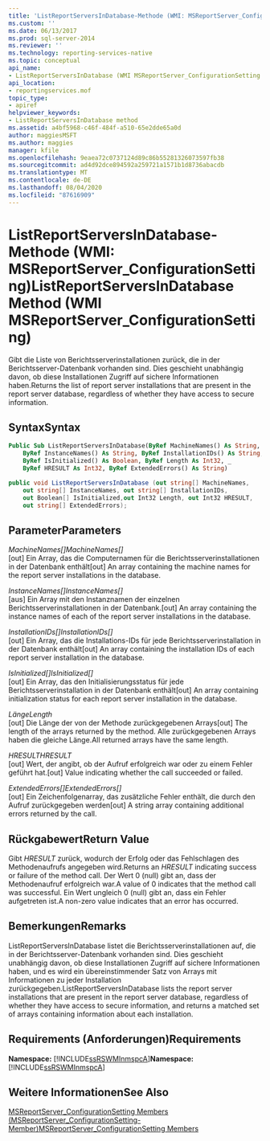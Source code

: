 ```yaml
---
title: 'ListReportServersInDatabase-Methode (WMI: MSReportServer_ConfigurationSetting) | Microsoft-Dokumentation'
ms.custom: ''
ms.date: 06/13/2017
ms.prod: sql-server-2014
ms.reviewer: ''
ms.technology: reporting-services-native
ms.topic: conceptual
api_name:
- ListReportServersInDatabase (WMI MSReportServer_ConfigurationSetting Class)
api_location:
- reportingservices.mof
topic_type:
- apiref
helpviewer_keywords:
- ListReportServersInDatabase method
ms.assetid: a4bf5968-c46f-484f-a510-65e2dde65a0d
author: maggiesMSFT
ms.author: maggies
manager: kfile
ms.openlocfilehash: 9eaea72c0737124d89c86b55281326073597fb38
ms.sourcegitcommit: ad4d92dce894592a259721a1571b1d8736abacdb
ms.translationtype: MT
ms.contentlocale: de-DE
ms.lasthandoff: 08/04/2020
ms.locfileid: "87616909"
---
```

# <a name="listreportserversindatabase-method-wmi-msreportserver_configurationsetting"></a><span data-ttu-id="789cc-102">ListReportServersInDatabase-Methode (WMI: MSReportServer_ConfigurationSetting)</span><span class="sxs-lookup"><span data-stu-id="789cc-102">ListReportServersInDatabase Method (WMI MSReportServer_ConfigurationSetting)</span></span>
  <span data-ttu-id="789cc-103">Gibt die Liste von Berichtsserverinstallationen zurück, die in der Berichtsserver-Datenbank vorhanden sind. Dies geschieht unabhängig davon, ob diese Installationen Zugriff auf sichere Informationen haben.</span><span class="sxs-lookup"><span data-stu-id="789cc-103">Returns the list of report server installations that are present in the report server database, regardless of whether they have access to secure information.</span></span>  
  
## <a name="syntax"></a><span data-ttu-id="789cc-104">Syntax</span><span class="sxs-lookup"><span data-stu-id="789cc-104">Syntax</span></span>  
  
```vb  
Public Sub ListReportServersInDatabase(ByRef MachineNames() As String, _  
    ByRef InstanceNames() As String, ByRef InstallationIDs() As String, _  
    ByRef IsInitialized() As Boolean, ByRef Length As Int32, _  
    ByRef HRESULT As Int32, ByRef ExtendedErrors() As String)  
```  
  
```csharp  
public void ListReportServersInDatabase (out string[] MachineNames,   
    out string[] InstanceNames, out string[] InstallationIDs,   
    out Boolean[] IsInitialized,out Int32 Length, out Int32 HRESULT,    
    out string[] ExtendedErrors);  
```  
  
## <a name="parameters"></a><span data-ttu-id="789cc-105">Parameter</span><span class="sxs-lookup"><span data-stu-id="789cc-105">Parameters</span></span>  
 <span data-ttu-id="789cc-106">*MachineNames[]*</span><span class="sxs-lookup"><span data-stu-id="789cc-106">*MachineNames[]*</span></span>  
 <span data-ttu-id="789cc-107">[out] Ein Array, das die Computernamen für die Berichtsserverinstallationen in der Datenbank enthält</span><span class="sxs-lookup"><span data-stu-id="789cc-107">[out] An array containing the machine names for the report server installations in the database.</span></span>  
  
 <span data-ttu-id="789cc-108">*InstanceNames[]*</span><span class="sxs-lookup"><span data-stu-id="789cc-108">*InstanceNames[]*</span></span>  
 <span data-ttu-id="789cc-109">[aus] Ein Array mit den Instanznamen der einzelnen Berichtsserverinstallationen in der Datenbank.</span><span class="sxs-lookup"><span data-stu-id="789cc-109">[out] An array containing the instance names of each of the report server installations in the database.</span></span>  
  
 <span data-ttu-id="789cc-110">*InstallationIDs[]*</span><span class="sxs-lookup"><span data-stu-id="789cc-110">*InstallationIDs[]*</span></span>  
 <span data-ttu-id="789cc-111">[out] Ein Array, das die Installations-IDs für jede Berichtsserverinstallation in der Datenbank enthält</span><span class="sxs-lookup"><span data-stu-id="789cc-111">[out] An array containing the installation IDs of each report server installation in the database.</span></span>  
  
 <span data-ttu-id="789cc-112">*IsInitialized[]*</span><span class="sxs-lookup"><span data-stu-id="789cc-112">*IsInitialized[]*</span></span>  
 <span data-ttu-id="789cc-113">[out] Ein Array, das den Initialisierungsstatus für jede Berichtsserverinstallation in der Datenbank enthält</span><span class="sxs-lookup"><span data-stu-id="789cc-113">[out] An array containing initialization status for each report server installation in the database.</span></span>  
  
 <span data-ttu-id="789cc-114">*Länge*</span><span class="sxs-lookup"><span data-stu-id="789cc-114">*Length*</span></span>  
 <span data-ttu-id="789cc-115">[out] Die Länge der von der Methode zurückgegebenen Arrays</span><span class="sxs-lookup"><span data-stu-id="789cc-115">[out] The length of the arrays returned by the method.</span></span> <span data-ttu-id="789cc-116">Alle zurückgegebenen Arrays haben die gleiche Länge.</span><span class="sxs-lookup"><span data-stu-id="789cc-116">All returned arrays have the same length.</span></span>  
  
 <span data-ttu-id="789cc-117">*HRESULT*</span><span class="sxs-lookup"><span data-stu-id="789cc-117">*HRESULT*</span></span>  
 <span data-ttu-id="789cc-118">[out] Wert, der angibt, ob der Aufruf erfolgreich war oder zu einem Fehler geführt hat.</span><span class="sxs-lookup"><span data-stu-id="789cc-118">[out] Value indicating whether the call succeeded or failed.</span></span>  
  
 <span data-ttu-id="789cc-119">*ExtendedErrors[]*</span><span class="sxs-lookup"><span data-stu-id="789cc-119">*ExtendedErrors[]*</span></span>  
 <span data-ttu-id="789cc-120">[out] Ein Zeichenfolgenarray, das zusätzliche Fehler enthält, die durch den Aufruf zurückgegeben werden</span><span class="sxs-lookup"><span data-stu-id="789cc-120">[out] A string array containing additional errors returned by the call.</span></span>  
  
## <a name="return-value"></a><span data-ttu-id="789cc-121">Rückgabewert</span><span class="sxs-lookup"><span data-stu-id="789cc-121">Return Value</span></span>  
 <span data-ttu-id="789cc-122">Gibt *HRESULT* zurück, wodurch der Erfolg oder das Fehlschlagen des Methodenaufrufs angegeben wird.</span><span class="sxs-lookup"><span data-stu-id="789cc-122">Returns an *HRESULT* indicating success or failure of the method call.</span></span> <span data-ttu-id="789cc-123">Der Wert 0 (null) gibt an, dass der Methodenaufruf erfolgreich war.</span><span class="sxs-lookup"><span data-stu-id="789cc-123">A value of 0 indicates that the method call was successful.</span></span> <span data-ttu-id="789cc-124">Ein Wert ungleich 0 (null) gibt an, dass ein Fehler aufgetreten ist.</span><span class="sxs-lookup"><span data-stu-id="789cc-124">A non-zero value indicates that an error has occurred.</span></span>  
  
## <a name="remarks"></a><span data-ttu-id="789cc-125">Bemerkungen</span><span class="sxs-lookup"><span data-stu-id="789cc-125">Remarks</span></span>  
 <span data-ttu-id="789cc-126">ListReportServersInDatabase listet die Berichtsserverinstallationen auf, die in der Berichtsserver-Datenbank vorhanden sind. Dies geschieht unabhängig davon, ob diese Installationen Zugriff auf sichere Informationen haben, und es wird ein übereinstimmender Satz von Arrays mit Informationen zu jeder Installation zurückgegeben.</span><span class="sxs-lookup"><span data-stu-id="789cc-126">ListReportServersInDatabase lists the report server installations that are present in the report server database, regardless of whether they have access to secure information, and returns a matched set of arrays containing information about each installation.</span></span>  
  
## <a name="requirements"></a><span data-ttu-id="789cc-127">Requirements (Anforderungen)</span><span class="sxs-lookup"><span data-stu-id="789cc-127">Requirements</span></span>  
 <span data-ttu-id="789cc-128">**Namespace:** [!INCLUDE[ssRSWMInmspcA](../../includes/ssrswminmspca-md.md)]</span><span class="sxs-lookup"><span data-stu-id="789cc-128">**Namespace:** [!INCLUDE[ssRSWMInmspcA](../../includes/ssrswminmspca-md.md)]</span></span>  
  
## <a name="see-also"></a><span data-ttu-id="789cc-129">Weitere Informationen</span><span class="sxs-lookup"><span data-stu-id="789cc-129">See Also</span></span>  
 [<span data-ttu-id="789cc-130">MSReportServer_ConfigurationSetting Members (MSReportServer_ConfigurationSetting-Member)</span><span class="sxs-lookup"><span data-stu-id="789cc-130">MSReportServer_ConfigurationSetting Members</span></span>](msreportserver-configurationsetting-members.md)  
  
  
